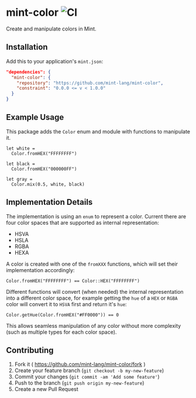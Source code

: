 # mint-color ![CI](https://github.com/mint-lang/mint-color/workflows/CI/badge.svg?branch=master)

Create and manipulate colors in Mint.

## Installation

Add this to your application's `mint.json`:

```json
"dependencies": {
  "mint-color": {
    "repository": "https://github.com/mint-lang/mint-color",
    "constraint": "0.0.0 <= v < 1.0.0"
  }
}
```

## Example Usage

This package adds the `Color` enum and module with functions to manipulate it.

```mint
let white =
  Color.fromHEX("FFFFFFFF")

let black =
  Color.fromHEX("000000FF")

let gray =
  Color.mix(0.5, white, black)
```

## Implementation Details

The implementation is using an `enum` to represent a color. Current there are four color spaces that are supported as internal representation:

- HSVA
- HSLA
- RGBA
- HEXA

A color is created with one of the `fromXXX` functions, which will set their implementation accordingly:

```mint
Color.fromHEX("FFFFFFFF") == Color::HEX("FFFFFFFF")
```

Different functions will convert (when needed) the internal representation into a different color space, for example getting the `hue` of a `HEX` or `RGBA` color will convert it to `HSVA` first and return it's `hue`:

```mint
Color.getHue(Color.fromHEX("#FF0000")) == 0
```

This allows seamless manipulation of any color without more complexity (such as multiple types for each color space).

## Contributing

1. Fork it ( https://github.com/mint-lang/mint-color/fork )
2. Create your feature branch (`git checkout -b my-new-feature`)
3. Commit your changes (`git commit -am 'Add some feature'`)
4. Push to the branch (`git push origin my-new-feature`)
5. Create a new Pull Request
